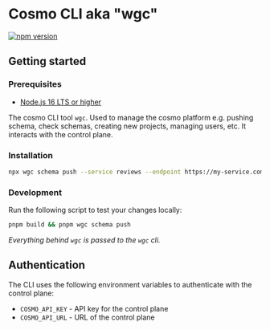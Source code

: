 # Cosmo CLI aka "wgc"

[![npm version](https://badge.fury.io/js/wgc.svg)](https://badge.fury.io/js/wgc)

## Getting started

### Prerequisites

- [Node.js 16 LTS or higher](https://nodejs.dev/en/about/releases/)

The cosmo CLI tool `wgc`. Used to manage the cosmo platform e.g. pushing schema, check schemas, creating new projects, managing users, etc. It interacts with the control plane.

### Installation

```bash
npx wgc schema push --service reviews --endpoint https://my-service.com/graphql <schema>.graphql
```

### Development

Run the following script to test your changes locally:

```bash
pnpm build && pnpm wgc schema push
```

_Everything behind `wgc` is passed to the `wgc` cli._

## Authentication

The CLI uses the following environment variables to authenticate with the control plane:

- `COSMO_API_KEY` - API key for the control plane
- `COSMO_API_URL` - URL of the control plane
